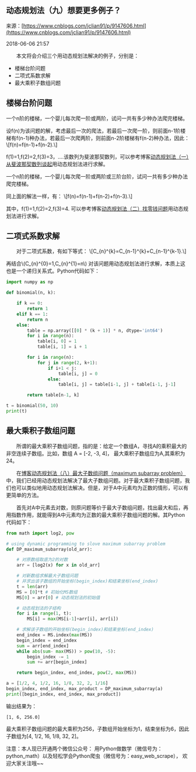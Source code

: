 <script type="text/javascript" src="http://localhost/MathJax/latest.js?config=default"></script>

## 动态规划法（九）想要更多例子？

来源：[https://www.cnblogs.com/jclian91/p/9147606.html](https://www.cnblogs.com/jclian91/p/9147606.html)

2018-06-06 21:57

  本文将会介绍三个用动态规划法解决的例子，分别是：


* 楼梯台阶问题
* 二项式系数求解
* 最大乘积子数组问题


## 楼梯台阶问题


一个n阶的楼梯，一个婴儿每次爬一阶或两阶，试问一共有多少种办法爬完楼梯。


设f(n)为该问题的解，考虑最后一次的爬法，若最后一次爬一阶，则前面n-1阶楼梯有f(n-1)种办法，若最后一次爬两阶，则前面n-2阶楼梯有f(n-2)种办法，因此：
\\[f(n)=f(n-1)+f(n-2).\\] 

f(1)=1,f(2)=2,f(3)=3，....该数列为斐波那契数列，可以参考博客[动态规划法（一）从斐波那契数列谈起][100]用动态规划法进行求解。


一个n阶的楼梯，一个婴儿每次爬一阶或两阶或三阶台阶，试问一共有多少种办法爬完楼梯。


同上面的解法一样，有：
\\[f(n)=f(n-1)+f(n-2)+f(n-3).\\] 

其中，f(1)=1,f(2)=2,f(3)=4. 可以参考博客[动态规划法（二）找零钱问题][101]用动态规划法进行求解。
## 二项式系数求解

  对于二项式系数，有如下等式：
\\[C_{n}^{k}=C_{n-1}^{k}+C_{n-1}^{k-1}.\\] 

再结合\\(C_{n}^{0}=1,C_{n}^{1}=n\\) 对该问题用动态规划法进行求解，本质上这也是一个递归关系式。Python代码如下：

```python
import numpy as np

def binomial(n, k):

    if k == 0:
        return 1
    elif k == 1:
        return n
    else:
        table = np.array([[0] * (k + 1)] * n, dtype='int64')
        for i in range(n):
            table[i, 0] = 1
            table[i, 1] = i + 1

        for i in range(n):
            for j in range(2, k+1):
                if i+1 < j:
                    table[i, j] = 0
                else:
                    table[i, j] = table[i-1, j] + table[i-1, j-1]

        return table[n-1, k]

t = binomial(50, 10)
print(t)
```
## 最大乘积子数组问题

  所谓的最大乘积子数组问题，指的是：给定一个数组A，寻找A的乘积最大的非空连续子数组。比如，数组 A = [-2, -3, 4]， 最大乘积子数组应为A,其乘积为24。

  在[博客动态规划法（八）最大子数组问题（maximum subarray problem）][102]中，我们已经用动态规划法解决了最大子数组问题。对于最大乘积子数组问题，我们也可以类似地用动态规划法解决。但是，对于A中元素均为正数的情形，可以有更简单的方法。

  首先对A中元素去对数，则原问题等价于最大子数组问题，找出最大和后，再用指数作用，就能得到A中元素均为正数的最大乘积子数组问题的解。其Python代码如下：

```python
from math import log2, pow

# using dynamic programming to slove maximum subarray problem
def DP_maximum_subarray(old_arr):

    # 对原数组取底为2的对数
    arr = [log2(x) for x in old_arr]

    # 对新数组求解最大子数组问题
    # 并求出该子数组的开始坐标(begin_index)和结束坐标(end_index)
    t = len(arr)
    MS = [0]*t # 初始化MS数组
    MS[0] = arr[0] # 动态规划法的初始值

    # 动态规划法的子结构
    for i in range(1, t):
        MS[i] = max(MS[i-1]+arr[i], arr[i])

    # 求解该子数组的开始坐标(begin_index)和结束坐标(end_index)
    end_index = MS.index(max(MS))
    begin_index = end_index
    sum = arr[end_index]
    while abs(sum- max(MS)) > pow(10, -5):
        begin_index -= 1
        sum += arr[begin_index]

    return begin_index, end_index, pow(2, max(MS))

a = [1/2, 4, 1/2, 16, 1/8, 32, 2, 1/16]
begin_index, end_index, max_product = DP_maximum_subarray(a)
print([begin_index, end_index, max_product])
```

输出结果为：

```
[1, 6, 256.0]
```

最大乘积子数组问题的最大乘积为256，子数组开始坐标为1，结束坐标为6，因此子数组为[4, 1/2, 16, 1/8, 32, 2]。

注意：本人现已开通两个微信公众号： 用Python做数学（微信号为：python_math）以及轻松学会Python爬虫（微信号为：easy_web_scrape）， 欢迎大家关注哦~~

[100]: https://blog.csdn.net/jclian91/article/details/80475836
[101]: https://blog.csdn.net/jclian91/article/details/80485184
[102]: https://blog.csdn.net/jclian91/article/details/80600477